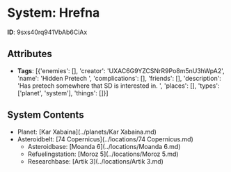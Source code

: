 # System: Hrefna

**ID**: 9sxs40rq941VbAb6CiAx

## Attributes
- **Tags**: [{'enemies': [], 'creator': 'UXAC6G9YZCSNrR9Po8m5nU3hWpA2', 'name': 'Hidden Pretech ', 'complications': [], 'friends': [], 'description': 'Has pretech somewhere that SD is interested in. ', 'places': [], 'types': ['planet', 'system'], 'things': []}]

## System Contents
- Planet: [Kar Xabaina](../planets/Kar Xabaina.md)
- Asteroidbelt: [74 Copernicus](../locations/74 Copernicus.md)
  - Asteroidbase: [Moanda 6](../locations/Moanda 6.md)
  - Refuelingstation: [Moroz 5](../locations/Moroz 5.md)
  - Researchbase: [Artik 3](../locations/Artik 3.md)

